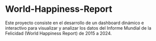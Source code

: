 # World-Happiness-Report
Este proyecto consiste en el desarrollo de un dashboard dinámico e interactivo para visualizar y analizar los datos del Informe Mundial de la Felicidad (World Happiness Report) de 2015 a 2024.
